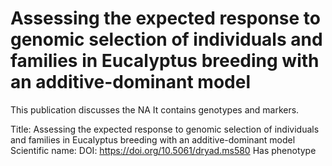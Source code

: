 # Assessing the expected response to genomic selection of individuals and families in Eucalyptus breeding with an additive-dominant model

This publication discusses the NA
It contains  genotypes and  markers.

Title: Assessing the expected response to genomic selection of individuals and families in Eucalyptus breeding with an additive-dominant model
Scientific name: 
DOI: https://doi.org/10.5061/dryad.ms580
Has phenotype 

